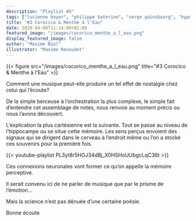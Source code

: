 ```yaml
---
description: "Playlist #3"
tags: ["lucienne boyer", "philippe katerine", "serge gainsbourg", "hypnolove", "barbara", "alain souchon", "brigitte fontaine", "rachid taha", "mc solaar", "bourvil", "eddy mitchell", "playlist"]
title: "#3 Corocico & Menthe à l'Eau"
date: 2020-04-08T11:14:00+02:00
featured_image: "/images/cocorico_menthe_a_l_eau.png"
display_featured_image: false
author: "Maxime Niol" 
illustrator: "Maxime Renaudet"
---
```


{{< figure src="/images/cocorico_menthe_a_l_eau.png" title="#3 Corocico & Menthe à l'Eau" >}}

Comment une musique peut-elle produire un tel effet de nostalgie chez celui qui l’écoute?

De la simple berceuse à l’orchestration la plus complexe, le simple fait d’entendre cet assemblage de notes, nous renvoie au moment précis ou nous l’avons découvert.

L’explication la plus cartésienne est la suivante.
Tout se passe au niveau de l’hippocampe ou se situe cette mémoire.
Les sens perçus envoient des signaux qui se dirigent dans le cerveau à l’endroit même ou l’on a stocké ces souvenirs pour la première fois.

{{< youtube-playlist PL3yt8r5HGJ34dBj_X0HSHoUUbgcLqC36t >}}

Ces connexions neuronales vont former ce qu’on appelle la mémoire perceptive.

Il serait convenu ici de ne parler de musique que par le prisme de l’émotion...

Mais la science n’est pas dénuée d’une certaine poésie.

Bonne écoute

